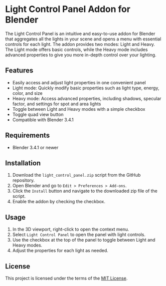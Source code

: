 # Light Control Panel Addon for Blender

The Light Control Panel is an intuitive and easy-to-use addon for Blender that aggregates all the lights in your scene and opens a menu with essential controls for each light. The addon provides two modes: Light and Heavy. The Light mode offers basic controls, while the Heavy mode includes advanced properties to give you more in-depth control over your lighting.

## Features

- Easily access and adjust light properties in one convenient panel
- Light mode: Quickly modify basic properties such as light type, energy, color, and size
- Heavy mode: Access advanced properties, including shadows, specular factor, and settings for spot and area lights
- Toggle between Light and Heavy modes with a simple checkbox
- Toggle quad view button
- Compatible with Blender 3.4.1

## Requirements

- Blender 3.4.1 or newer

## Installation

1. Download the `light_control_panel.zip` script from the GitHub repository.
2. Open Blender and go to `Edit > Preferences > Add-ons`.
3. Click the `Install` button and navigate to the downloaded zip file of the script.
4. Enable the addon by checking the checkbox.

## Usage

1. In the 3D viewport, right-click to open the context menu.
2. Select `Light Control Panel` to open the panel with light controls.
3. Use the checkbox at the top of the panel to toggle between Light and Heavy modes.
4. Adjust the properties for each light as needed.

## License

This project is licensed under the terms of the [MIT License](LICENSE).

